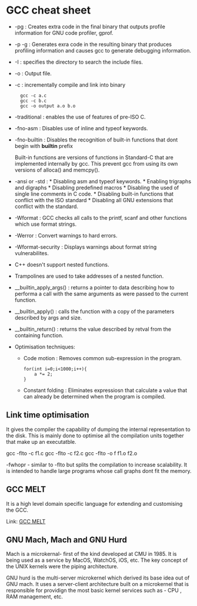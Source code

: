 # GCC cheat sheet

* -pg : Creates extra code in the final binary that outputs profile information for GNU code profiler, gprof.
* -p -g : Generates exra code in the resulting binary that produces profiling information and causes gcc to generate debugging information.
* -I : specifies the directory to search the include files.
* -o : Output file.
* -c : incrementally compile and link into binary
	
		gcc -c a.c
		gcc -c b.c
		gcc -o output a.o b.o
		
* -traditional : enables the use of features of pre-ISO C.
* -fno-asm : Disables use of inline and typeof keywords.
* -fno-builtin : Disables the recognition of built-in functions that dont begin with __builtin__ prefix
	
	Built-in functions are versions of functions in Standard-C that are implemented internally by gcc. This prevent gcc from using its own versions of alloca() and memcpy().

* -ansi or -std :
	  * Disabling asm and typeof keywords.
	  * Enabling trigraphs and digraphs
	  * Disabling predefined macros
	  * Disabling the used of single line comments in C code.
	  * Disabling built-in functions that conflict with the ISO standard
	  * Disabling all GNU extensions that conflict with the standard. 
	  
* -Wformat : GCC checks all calls to the printf, scanf and other functions which use format strings. 
* -Werror : Convert warnings to hard errors. 
* -Wformat-security : Displays warnings about format string vulnerabilites.
* C++ doesn't support nested functions.
* Trampolines are used to take addresses of a nested function. 
* __builtin_apply_args() : returns a pointer to data describing how to performa a call with the same arguments as were passed to the current function. 
* __builtin_apply() : calls the function with a copy of the parameters described by args and size.
* __builtin_return() : returns the value described by retval from the containing function. 
* Optimisation techniques:
	
	* Code motion : Removes common sub-expression in the program.
		  
		  for(int i=0;i<1000;i++){
			  a *= 2;
		  }
	* Constant folding : Eliminates expressiosn that calculate a value that can already be determined when the program is compiled.
	
	
## Link time optimisation
It gives the compiler the capability of dumping the internal representation to the disk. This is mainly done to optimise all the compilation units together that make up an executatble. 

gcc -flto -c f1.c
gcc -flto -c f2.c
gcc -flto -o f f1.o f2.o

-fwhopr - similar to -flto but splits the compilation to increase scalability. It is intended to handle large programs whose call graphs dont fit the memory. 

## GCC MELT
It is a high level domain specific language for extending and customising the GCC. 

Link: [GCC MELT](http://gcc-melt.org/)

## GNU Mach, Mach and GNU Hurd
Mach is a microkernal- first of the kind developed at CMU in 1985. It is being used as a service by MacOS, WatchOS, iOS, etc. The key concept of the UNIX kernels were the piping architecture. 

GNU hurd is the multi-server microkernel which derived its base idea out of GNU mach. It uses a server-client architecture built on a microkernel that is responsible for providign the most basic kernel services such as - CPU , RAM management, etc.
